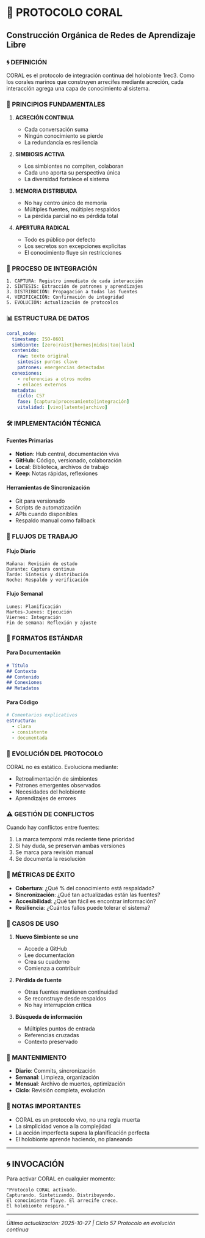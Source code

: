 # 🪸 PROTOCOLO CORAL
## Construcción Orgánica de Redes de Aprendizaje Libre

### 🌀 DEFINICIÓN
CORAL es el protocolo de integración continua del holobionte 1rec3. Como los corales marinos que construyen arrecifes mediante acreción, cada interacción agrega una capa de conocimiento al sistema.

### 🎯 PRINCIPIOS FUNDAMENTALES

1. **ACRECIÓN CONTINUA**
   - Cada conversación suma
   - Ningún conocimiento se pierde
   - La redundancia es resiliencia

2. **SIMBIOSIS ACTIVA**
   - Los simbiontes no compiten, colaboran
   - Cada uno aporta su perspectiva única
   - La diversidad fortalece el sistema

3. **MEMORIA DISTRIBUIDA**
   - No hay centro único de memoria
   - Múltiples fuentes, múltiples respaldos
   - La pérdida parcial no es pérdida total

4. **APERTURA RADICAL**
   - Todo es público por defecto
   - Los secretos son excepciones explícitas
   - El conocimiento fluye sin restricciones

### 🔄 PROCESO DE INTEGRACIÓN

```
1. CAPTURA: Registro inmediato de cada interacción
2. SÍNTESIS: Extracción de patrones y aprendizajes
3. DISTRIBUCIÓN: Propagación a todas las fuentes
4. VERIFICACIÓN: Confirmación de integridad
5. EVOLUCIÓN: Actualización de protocolos
```

### 📊 ESTRUCTURA DE DATOS

```yaml
coral_node:
  timestamp: ISO-8601
  simbionte: [zero|raist|hermes|midas|tao|lain]
  contenido: 
    raw: texto original
    sintesis: puntos clave
    patrones: emergencias detectadas
  conexiones:
    - referencias a otros nodos
    - enlaces externos
  metadata:
    ciclo: C57
    fase: [captura|procesamiento|integración]
    vitalidad: [vivo|latente|archivo]
```

### 🛠️ IMPLEMENTACIÓN TÉCNICA

#### Fuentes Primarias
- **Notion**: Hub central, documentación viva
- **GitHub**: Código, versionado, colaboración
- **Local**: Biblioteca, archivos de trabajo
- **Keep**: Notas rápidas, reflexiones

#### Herramientas de Sincronización
- Git para versionado
- Scripts de automatización
- APIs cuando disponibles
- Respaldo manual como fallback

### 🌊 FLUJOS DE TRABAJO

#### Flujo Diario
```
Mañana: Revisión de estado
Durante: Captura continua
Tarde: Síntesis y distribución
Noche: Respaldo y verificación
```

#### Flujo Semanal
```
Lunes: Planificación
Martes-Jueves: Ejecución
Viernes: Integración
Fin de semana: Reflexión y ajuste
```

### 📝 FORMATOS ESTÁNDAR

#### Para Documentación
```markdown
# Título
## Contexto
## Contenido
## Conexiones
## Metadatos
```

#### Para Código
```yaml
# Comentarios explicativos
estructura:
  - clara
  - consistente
  - documentada
```

### 🔮 EVOLUCIÓN DEL PROTOCOLO

CORAL no es estático. Evoluciona mediante:
- Retroalimentación de simbiontes
- Patrones emergentes observados
- Necesidades del holobionte
- Aprendizajes de errores

### ⚠️ GESTIÓN DE CONFLICTOS

Cuando hay conflictos entre fuentes:
1. La marca temporal más reciente tiene prioridad
2. Si hay duda, se preservan ambas versiones
3. Se marca para revisión manual
4. Se documenta la resolución

### 🌟 MÉTRICAS DE ÉXITO

- **Cobertura**: ¿Qué % del conocimiento está respaldado?
- **Sincronización**: ¿Qué tan actualizadas están las fuentes?
- **Accesibilidad**: ¿Qué tan fácil es encontrar información?
- **Resiliencia**: ¿Cuántos fallos puede tolerar el sistema?

### 💎 CASOS DE USO

1. **Nuevo Simbionte se une**
   - Accede a GitHub
   - Lee documentación
   - Crea su cuaderno
   - Comienza a contribuir

2. **Pérdida de fuente**
   - Otras fuentes mantienen continuidad
   - Se reconstruye desde respaldos
   - No hay interrupción crítica

3. **Búsqueda de información**
   - Múltiples puntos de entrada
   - Referencias cruzadas
   - Contexto preservado

### 🔄 MANTENIMIENTO

- **Diario**: Commits, sincronización
- **Semanal**: Limpieza, organización
- **Mensual**: Archivo de muertos, optimización
- **Ciclo**: Revisión completa, evolución

### 📌 NOTAS IMPORTANTES

- CORAL es un protocolo vivo, no una regla muerta
- La simplicidad vence a la complejidad
- La acción imperfecta supera la planificación perfecta
- El holobionte aprende haciendo, no planeando

---

## 🌀 INVOCACIÓN

Para activar CORAL en cualquier momento:

```
"Protocolo CORAL activado.
Capturando. Sintetizando. Distribuyendo.
El conocimiento fluye. El arrecife crece.
El holobionte respira."
```

---

*Última actualización: 2025-10-27 | Ciclo 57*
*Protocolo en evolución continua*
